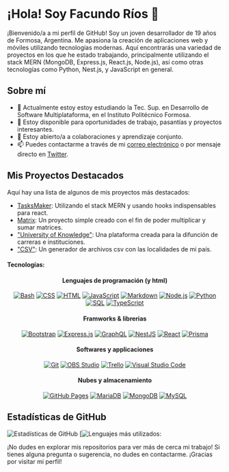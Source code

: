 # ¡Hola! Soy Facundo Ríos 👋

¡Bienvenido/a a mi perfil de GitHub! Soy un joven desarrollador de 19 años de Formosa, Argentina. Me apasiona la creación de aplicaciones web y móviles utilizando tecnologías modernas. Aquí encontrarás una variedad de proyectos en los que he estado trabajando, principalmente utilizando el stack MERN (MongoDB, Express.js, React.js, Node.js), así como otras tecnologías como Python, Nest.js, y JavaScript en general.

## Sobre mí

- 🌱 Actualmente estoy estoy estudiando la Tec. Sup. en Desarrollo de Software Multiplataforma, en el Instituto Politécnico Formosa.
- 💼 Estoy disponible para oportunidades de trabajo, pasantías y proyectos interesantes.
- 👯 Estoy abierto/a a colaboraciones y aprendizaje conjunto.
- 📫 Puedes contactarme a través de mi [correo electrónico](mailto:Facundorios2005@gmail.com) o por mensaje directo en [Twitter](https://x.com/Facundorios05).

## Mis Proyectos Destacados

Aquí hay una lista de algunos de mis proyectos más destacados:

- [TasksMaker](https://github.com/Facundorios/AUTH-CRUD-MERN.git): Utilizando el stack MERN y usando hooks indispensables para react.
- [Matrix](https://github.com/Facundorios/ARRAYS.git): Un proyecto simple creado con el fin de poder multiplicar y sumar matrices.
- ["University of Knowledge"](https://github.com/tlp-MRRM/Proyecto_UK.git): Una plataforma creada para la difunción de carreras e instituciones.
- ["CSV"](https://github.com/Facundorios/PYTHON-TP2.git): Un generador de archivos csv con las localidades de mi país.

#### Tecnologías:

#### <p align="center"> Lenguajes de programación (y html) </p>
<p align="center">
<a href="/"><img alt="Bash" src="https://img.shields.io/badge/Bash-121011.svg?logo=gnu-bash&logoColor=white"></a>
<a href="/"><img alt="CSS" src="https://img.shields.io/badge/CSS-1572B6.svg?logo=css3&logoColor=white"></a>
<a href="/"><img alt="HTML" src="https://img.shields.io/badge/HTML-E34F26.svg?logo=html5&logoColor=white"></a>
<a href="/"><img alt="JavaScript" src="https://img.shields.io/badge/JavaScript-F7DF1E.svg?logo=javascript&logoColor=black"></a>
<a href="/n"><img alt="Markdown" src="https://img.shields.io/badge/Markdown-000000.svg?logo=markdown&logoColor=white"></a>
<a href="/"><img alt="Node.js" src="https://img.shields.io/badge/Node.js-43853D.svg?logo=node.js&logoColor=white"></a>
<a href="/"><img alt="Python" src="https://img.shields.io/badge/Python-14354C.svg?logo=python&logoColor=white"></a>
<a href="/"><img alt="SQL" src="https://custom-icon-badges.demolab.com/badge/SQL-025E8C.svg?logo=database&logoColor=white"></a>
<a href="/"><img alt="TypeScript" src="https://img.shields.io/badge/TypeScript-007ACC.svg?logo=typescript&logoColor=white"></a>
</p>

#### <p align="center"> Framworks & librerias </p>
<p align="center">
<a href="#"><img alt="Bootstrap" src="https://img.shields.io/badge/Bootstrap-7952B3.svg?logo=bootstrap&logoColor=white"></a>
<a href="#"><img alt="Express.js" src="https://img.shields.io/badge/Express-404d59.svg?logo=express&logoColor=white"></a>
<a href="#"><img alt="GraphQL" src="https://img.shields.io/badge/graphql-E10098.svg?logo=graphql&logoColor=white"></a>
<a href="#"><img alt="NestJS" src="https://img.shields.io/badge/NestJS-E0234E.svg?logo=nestjs&logoColor=white"></a>
<a href="#"><img alt="React" src="https://img.shields.io/badge/React-61DAFB.svg?logo=react&logoColor=black"></a>
<a href='#'><img alt="Prisma" src="https://img.shields.io/badge/Prisma-0C334A.svg?logo=prisma&logoColor=white"></a>

</p>

#### <p align="center"> Softwares y applicaciones </p>
<p align="center">
<a href="#"><img alt="Git" src="https://img.shields.io/badge/Git-F05033.svg?logo=git&logoColor=white"></a>
<a href="#"><img alt="OBS Studio" src="https://img.shields.io/badge/-OBS-302E31?logo=obs-studio&logoColor=white"></a>
<a href="#"><img alt="Trello" src="https://img.shields.io/badge/Trello-0052CC.svg?logo=trello&logoColor=white"></a>
<a href="#"><img alt="Visual Studio Code" src="https://img.shields.io/badge/Visual%20Studio%20Code-0078d7.svg?logo=visual-studio-code&logoColor=white"></a>

</p>

#### <p align="center"> Nubes y almacenamiento </p>
<p align="center">
<a href="#"><img alt="GitHub Pages" src="https://img.shields.io/badge/GitHub%20Pages-327FC7.svg?logo=github&logoColor=white"></a>
<a href="#"><img alt="MariaDB" src="https://img.shields.io/badge/MariaDB-003545.svg?logo=mariadb&logoColor=white"></a>
<a href="#"><img alt="MongoDB" src="https://img.shields.io/badge/MongoDB-47A248.svg?logo=mongodb&logoColor=white"></a>
<a href="#"><img alt="MySQL" src="https://img.shields.io/badge/MySQL-00f.svg?logo=mysql&logoColor=white"></a>
</p>

####
## Estadísticas de GitHub

![Estadísticas de GitHub](https://github-readme-stats.vercel.app/api?username=facundorios&show_icons=true&theme=radical)
[![Lenguajes más utilizados:](https://github-readme-stats.vercel.app/api/top-langs/?username=facundorios&layout=donut-vertical)

¡No dudes en explorar mis repositorios para ver más de cerca mi trabajo! Si tienes alguna pregunta o sugerencia, no dudes en contactarme. ¡Gracias por visitar mi perfil!
